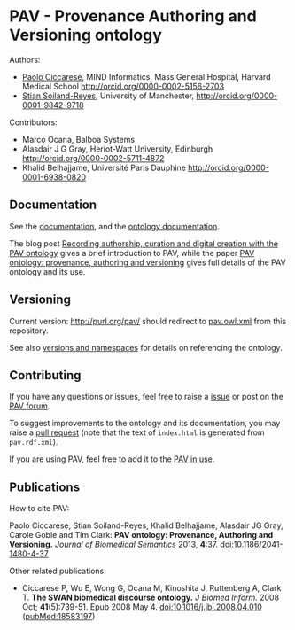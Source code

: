 # PAV - Provenance Authoring and Versioning ontology




Authors:

* [Paolo Ciccarese](http://www.paolociccarese.info/), MIND Informatics, Mass General Hospital, Harvard Medical School http://orcid.org/0000-0002-5156-2703
* [Stian Soiland-Reyes](http://soiland-reyes.com/stian/work/), University of Manchester, http://orcid.org/0000-0001-9842-9718

Contributors:

* Marco Ocana, Balboa Systems
* Alasdair J G Gray,  Heriot-Watt University, Edinburgh http://orcid.org/0000-0002-5711-4872
* Khalid Belhajjame, Université Paris Dauphine http://orcid.org/0000-0001-6938-0820

## Documentation

See the [documentation](https://github.com/pav-ontology/pav/wiki/), and the 
[ontology documentation](http://pav-ontology.github.io/pav/pav.html).

The blog post [Recording authorship, curation and digital creation with the PAV ontology](https://practicalprovenance.wordpress.com/2013/03/28/pav/) gives a brief introduction to PAV, while
the paper [PAV ontology: provenance, authoring and versioning](http://www.jbiomedsem.com/content/4/1/3) gives
full details of the PAV ontology and its use.

## Versioning

Current version: http://purl.org/pav/ should redirect to [pav.owl.xml](http://pav-ontology.github.io/pav/pav.rdf.xml) from this repository.

See also [versions and namespaces](https://github.com/pav-ontology/pav/wiki/Versions) for details on referencing the ontology.

## Contributing

If you have any questions or issues, feel free to raise a [issue](https://github.com/pav-ontology/pav/issues) or post on the [PAV forum](https://groups.google.com/forum/#!forum/pav-ontology). 

To suggest improvements to the ontology and its documentation, you may raise a [pull request](https://github.com/pav-ontology/pav/pulls) (note that the text of `index.html` is generated from `pav.rdf.xml`).

If you are using PAV, feel free to add it to the [PAV in use](https://github.com/pav-ontology/pav/wiki/PAV-in-use).

## Publications

How to cite PAV:

Paolo Ciccarese, Stian Soiland-Reyes, Khalid Belhajjame, Alasdair JG Gray, Carole Goble and Tim Clark:
**PAV ontology: Provenance, Authoring and Versioning.** 
*Journal of Biomedical Semantics* 2013, **4**:37. [doi:10.1186/2041-1480-4-37](http://dx.doi.org/10.1186/2041-1480-4-37)

Other related publications:

 * Ciccarese P, Wu E, Wong G, Ocana M, Kinoshita J, Ruttenberg A, Clark T. **The SWAN biomedical discourse ontology.** *J Biomed Inform.* 2008 Oct; **41**(5):739-51. Epub 2008 May 4. [doi:10.1016/j.jbi.2008.04.010](10.1016/j.jbi.2008.04.010) ([pubMed:18583197](http://www.ncbi.nlm.nih.gov/pubmed/18583197)) 
